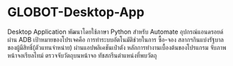 # GLOBOT-Desktop-App
Desktop Application พัฒนาโดยใช้ภาษา Python สำหรับ Automate อุปกรณ์แอนดรอยด์ ผ่าน ADB เป้าหมายของโปรเจคคือ การทำระบบอัตโนมัติช่วยในการ ซื้อ-จอง สลากฯกินแบ่งรัฐบาล ของผู้มีสิทธิ์(ตัวแทนจำหน่าย) ผ่านแอปพลิเคชันเป๋าตัง หลักการทำงานเบื้องต้นของโปรแกรม จับภาพหน้าจอเรียลไทม์ ตรวจจับวัตถุบนหน้าจอ ทัชสกรีนตำแหน่งที่พบวัตถุ
